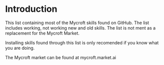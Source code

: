 # Introduction

This list containing most of the Mycroft skills found on GitHub. The list includes working, not working new and old skills. The list is not ment as a replacement for the Mycroft Market.

Installing skills found through this list is only recomended if you know what you are doing.

The Mycroft market can be found at mycroft.market.ai